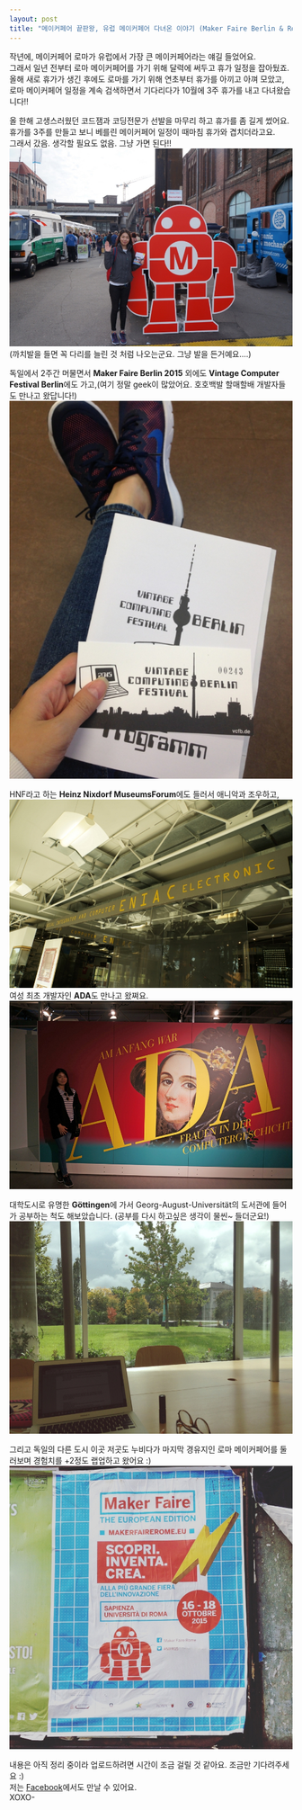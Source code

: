 ```yaml
---
layout: post
title: "메이커페어 끝판왕, 유럽 메이커페어 다녀온 이야기 (Maker Faire Berlin & Rome 2015)"
---
```


작년에, 메이커페어 로마가 유럽에서 가장 큰 메이커페어라는 얘길 들었어요.  
그래서 일년 전부터 로마 메이커페어를 가기 위해 달력에 써두고 휴가 일정을 잡아뒀죠.    
올해 새로 휴가가 생긴 후에도 로마를 가기 위해 연초부터 휴가를 아끼고 아껴 모았고, 로마 메이커페어 일정을 계속 검색하면서 기다리다가 10월에 3주 휴가를 내고 다녀왔습니다!!    
  
올 한해 고생스러웠던 코드잼과 코딩전문가 선발을 마무리 하고 휴가를 좀 길게 썼어요.  
휴가를 3주를 만들고 보니 베를린 메이커페어 일정이 때마침 휴가와 겹치더라고요.  
그래서 갔음. 생각할 필요도 없음. 그냥 가면 된다!!   
<img class="alignnone size-full wp-image-58" src="https://raw.githubusercontent.com/midaeng/articles/gh-pages/images/blog/EU-MF2015-Berlin-1.jpg"/>
(까치발을 들면 꼭 다리를 늘린 것 처럼 나오는군요. 그냥 발을 든거예요....)  

독일에서 2주간 머물면서 **Maker Faire Berlin 2015** 외에도 **Vintage Computer Festival Berlin**에도 가고,(여기 정말 geek이 많았어요. 호호백발 할매할배 개발자들도 만나고 왔답니다!)  
<img class="alignnone size-full wp-image-58" src="https://raw.githubusercontent.com/midaeng/articles/gh-pages/images/blog/EU-BCFB-2015.jpg"/>  

HNF라고 하는 **Heinz Nixdorf MuseumsForum**에도 들러서 애니악과 조우하고,  
<img class="alignnone size-full wp-image-58" src="https://raw.githubusercontent.com/midaeng/articles/gh-pages/images/blog/EU-HNF-2.jpg"/>  
여성 최초 개발자인 **ADA**도 만나고 왔쪄요.  
<img class="alignnone size-full wp-image-58" src="https://raw.githubusercontent.com/midaeng/articles/gh-pages/images/blog/EU-HNF-3.jpg"/>  

대학도시로 유명한 **Göttingen**에 가서 Georg-August-Universität의 도서관에 들어가 공부하는 척도 해보았습니다. (공부를 다시 하고싶은 생각이 물씬~ 들더군요!)   
<img class="alignnone size-full wp-image-58" src="https://raw.githubusercontent.com/midaeng/articles/gh-pages/images/blog/EU-Guettingen.jpg"/>  

그리고 독일의 다른 도시 이곳 저곳도 누비다가 마지막 경유지인 로마 메이커페어를 둘러보며 경험치를 +2정도 랩업하고 왔어요 :)  
<img class="alignnone size-full wp-image-58" src="https://raw.githubusercontent.com/midaeng/articles/gh-pages/images/blog/EU-MF2015-Rome-1.jpg"/>  

내용은 아직 정리 중이라 업로드하려면 시간이 조금 걸릴 것 같아요. 조금만 기다려주세요 :)   
저는 [Facebook](https://www.facebook.com/dooly.bang)에서도 만날 수 있어요.  
XOXO-   


